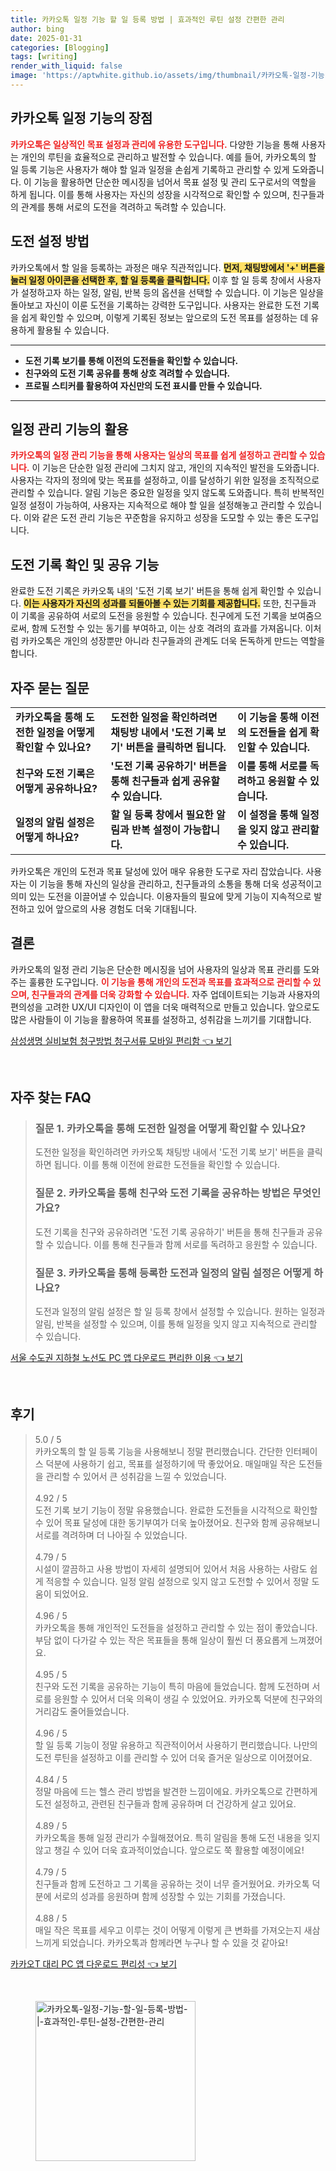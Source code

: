 ```yaml
---
title: 카카오톡 일정 기능 할 일 등록 방법 | 효과적인 루틴 설정 간편한 관리
author: bing
date: 2025-01-31
categories: [Blogging]
tags: [writing]
render_with_liquid: false
image: 'https://aptwhite.github.io/assets/img/thumbnail/카카오톡-일정-기능-할-일-등록-방법-|-효과적인-루틴-설정-간편한-관리.webp'
---
```



<h2 id='카카오톡_일정_기능의_장점'>카카오톡 일정 기능의 장점</h2>

<p><b><span style="color: #ee2323;">카카오톡은 일상적인 목표 설정과 관리에 유용한 도구입니다.</span></b> 다양한 기능을 통해 사용자는 개인의 루틴을 효율적으로 관리하고 발전할 수 있습니다. 예를 들어, 카카오톡의 할 일 등록 기능은 사용자가 해야 할 일과 일정을 손쉽게 기록하고 관리할 수 있게 도와줍니다. 이 기능을 활용하면 단순한 메시징을 넘어서 목표 설정 및 관리 도구로서의 역할을 하게 됩니다. 이를 통해 사용자는 자신의 성장을 시각적으로 확인할 수 있으며, 친구들과의 관계를 통해 서로의 도전을 격려하고 독려할 수 있습니다.</p>

<h2 id='도전_설정_방법'>도전 설정 방법</h2>

<p>카카오톡에서 할 일을 등록하는 과정은 매우 직관적입니다. <b><span style="background-color: #ffe066;">먼저, 채팅방에서 '+' 버튼을 눌러 일정 아이콘을 선택한 후, 할 일 등록을 클릭합니다.</span></b> 이후 할 일 등록 창에서 사용자가 설정하고자 하는 일정, 알림, 반복 등의 옵션을 선택할 수 있습니다. 이 기능은 일상을 돌아보고 자신이 이룬 도전을 기록하는 강력한 도구입니다. 사용자는 완료한 도전 기록을 쉽게 확인할 수 있으며, 이렇게 기록된 정보는 앞으로의 도전 목표를 설정하는 데 유용하게 활용될 수 있습니다.</p>

<hr />

<ul>
    <li><b>도전 기록 보기를 통해 이전의 도전들을 확인할 수 있습니다.</b></li>
    <li><b>친구와의 도전 기록 공유를 통해 상호 격려할 수 있습니다.</b></li>
    <li><b>프로필 스티커를 활용하여 자신만의 도전 표시를 만들 수 있습니다.</b></li>
</ul>

<hr />

<h2 id='일정_관리_기능'>일정 관리 기능의 활용</h2>

<p><b><span style="color: #ee2323;">카카오톡의 일정 관리 기능을 통해 사용자는 일상의 목표를 쉽게 설정하고 관리할 수 있습니다.</span></b> 이 기능은 단순한 일정 관리에 그치지 않고, 개인의 지속적인 발전을 도와줍니다. 사용자는 각자의 정의에 맞는 목표를 설정하고, 이를 달성하기 위한 일정을 조직적으로 관리할 수 있습니다. 알림 기능은 중요한 일정을 잊지 않도록 도와줍니다. 특히 반복적인 일정 설정이 가능하여, 사용자는 지속적으로 해야 할 일을 설정해놓고 관리할 수 있습니다. 이와 같은 도전 관리 기능은 꾸준함을 유지하고 성장을 도모할 수 있는 좋은 도구입니다.</p>

<h2 id='도전_기록_확인_및_공유_기능'>도전 기록 확인 및 공유 기능</h2>

<p>완료한 도전 기록은 카카오톡 내의 '도전 기록 보기' 버튼을 통해 쉽게 확인할 수 있습니다. <b><span style="background-color: #ffe066;">이는 사용자가 자신의 성과를 되돌아볼 수 있는 기회를 제공합니다.</span></b> 또한, 친구들과 이 기록을 공유하여 서로의 도전을 응원할 수 있습니다. 친구에게 도전 기록을 보여줌으로써, 함께 도전할 수 있는 동기를 부여하고, 이는 상호 격려의 효과를 가져옵니다. 이처럼 카카오톡은 개인의 성장뿐만 아니라 친구들과의 관계도 더욱 돈독하게 만드는 역할을 합니다.</p>

<h2 id='자주_묻는_질문'>자주 묻는 질문</h2>

<table>
    <tr>
        <td><b>카카오톡을 통해 도전한 일정을 어떻게 확인할 수 있나요?</b></td>
        <td><b>도전한 일정을 확인하려면 채팅방 내에서 '도전 기록 보기' 버튼을 클릭하면 됩니다.</b></td>
        <td><b>이 기능을 통해 이전의 도전들을 쉽게 확인할 수 있습니다.</b></td>
    </tr>
    <tr>
        <td><b>친구와 도전 기록은 어떻게 공유하나요?</b></td>
        <td><b>'도전 기록 공유하기' 버튼을 통해 친구들과 쉽게 공유할 수 있습니다.</b></td>
        <td><b>이를 통해 서로를 독려하고 응원할 수 있습니다.</b></td>
    </tr>
    <tr>
        <td><b>일정의 알림 설정은 어떻게 하나요?</b></td>
        <td><b>할 일 등록 창에서 필요한 알림과 반복 설정이 가능합니다.</b></td>
        <td><b>이 설정을 통해 일정을 잊지 않고 관리할 수 있습니다.</b></td>
    </tr>
</table>

<p>카카오톡은 개인의 도전과 목표 달성에 있어 매우 유용한 도구로 자리 잡았습니다. 사용자는 이 기능을 통해 자신의 일상을 관리하고, 친구들과의 소통을 통해 더욱 성공적이고 의미 있는 도전을 이끌어낼 수 있습니다. 이용자들의 필요에 맞게 기능이 지속적으로 발전하고 있어 앞으로의 사용 경험도 더욱 기대됩니다.</p>

<h2 id='결론'>결론</h2>

<p>카카오톡의 일정 관리 기능은 단순한 메시징을 넘어 사용자의 일상과 목표 관리를 도와주는 훌륭한 도구입니다. <b><span style="color: #ee2323;">이 기능을 통해 개인의 도전과 목표를 효과적으로 관리할 수 있으며, 친구들과의 관계를 더욱 강화할 수 있습니다.</span></b> 자주 업데이트되는 기능과 사용자의 편의성을 고려한 UX/UI 디자인이 이 앱을 더욱 매력적으로 만들고 있습니다. 앞으로도 많은 사람들이 이 기능을 활용하여 목표를 설정하고, 성취감을 느끼기를 기대합니다.</p>


<p><a class="click-button" title="삼성생명 실비보험 청구방법 청구서류 모바일 편리함" href="https://aptwhite.github.io/posts/%EC%82%BC%EC%84%B1%EC%83%9D%EB%AA%85-%EC%8B%A4%EB%B9%84%EB%B3%B4%ED%97%98-%EC%B2%AD%EA%B5%AC%EB%B0%A9%EB%B2%95-%EC%B2%AD%EA%B5%AC%EC%84%9C%EB%A5%98-%EB%AA%A8%EB%B0%94%EC%9D%BC-%ED%8E%B8%EB%A6%AC%ED%95%A8/" rel="dofollow">삼성생명 실비보험 청구방법 청구서류 모바일 편리함 👈 보기</a></p><br>
<h2 id='자주_찾는_FAQ'>자주 찾는 FAQ</h2>
<div itemscope="" itemtype="https://schema.org/FAQPage"> <blockquote> <div itemscope="" itemprop="mainEntity" itemtype="https://schema.org/Question"> <h3 itemprop="name">질문 1. 카카오톡을 통해 도전한 일정을 어떻게 확인할 수 있나요?</h3> <div itemscope="" itemprop="acceptedAnswer" itemtype="https://schema.org/Answer"> <span itemprop="text"> <p>도전한 일정을 확인하려면 카카오톡 채팅방 내에서 '도전 기록 보기' 버튼을 클릭하면 됩니다. 이를 통해 이전에 완료한 도전들을 확인할 수 있습니다.</p> </span> </div> </div> <div itemscope="" itemprop="mainEntity" itemtype="https://schema.org/Question"> <h3 itemprop="name">질문 2. 카카오톡을 통해 친구와 도전 기록을 공유하는 방법은 무엇인가요?</h3> <div itemscope="" itemprop="acceptedAnswer" itemtype="https://schema.org/Answer"> <span itemprop="text"> <p>도전 기록을 친구와 공유하려면 '도전 기록 공유하기' 버튼을 통해 친구들과 공유할 수 있습니다. 이를 통해 친구들과 함께 서로를 독려하고 응원할 수 있습니다.</p> </span> </div> </div> <div itemscope="" itemprop="mainEntity" itemtype="https://schema.org/Question"> <h3 itemprop="name">질문 3. 카카오톡을 통해 등록한 도전과 일정의 알림 설정은 어떻게 하나요?</h3> <div itemscope="" itemprop="acceptedAnswer" itemtype="https://schema.org/Answer"> <span itemprop="text"> <p>도전과 일정의 알림 설정은 할 일 등록 창에서 설정할 수 있습니다. 원하는 일정과 알림, 반복을 설정할 수 있으며, 이를 통해 일정을 잊지 않고 지속적으로 관리할 수 있습니다.</p> </span> </div> </div> </blockquote> </div>
<p><a class="click-button" title="서울 수도권 지하철 노선도 PC 앱 다운로드 편리한 이용" href="https://aptwhite.github.io/posts/%EC%84%9C%EC%9A%B8-%EC%88%98%EB%8F%84%EA%B6%8C-%EC%A7%80%ED%95%98%EC%B2%A0-%EB%85%B8%EC%84%A0%EB%8F%84-PC-%EC%95%B1-%EB%8B%A4%EC%9A%B4%EB%A1%9C%EB%93%9C-%ED%8E%B8%EB%A6%AC%ED%95%9C-%EC%9D%B4%EC%9A%A9/" rel="dofollow">서울 수도권 지하철 노선도 PC 앱 다운로드 편리한 이용 👈 보기</a></p><br>
<h2 id='후기'>후기</h2>
<div itemscope itemtype="https://schema.org/Product">
  <blockquote>
  <div itemprop="review" itemscope itemtype="https://schema.org/Review">
      <div itemprop="reviewRating" itemscope itemtype="https://schema.org/Rating"> <span itemprop="ratingValue">5.0</span> / <span itemprop="bestRating">5</span> </div>
      <span itemprop="reviewBody">카카오톡의 할 일 등록 기능을 사용해보니 정말 편리했습니다. 간단한 인터페이스 덕분에 사용하기 쉽고, 목표를 설정하기에 딱 좋았어요. 매일매일 작은 도전들을 관리할 수 있어서 큰 성취감을 느낄 수 있었습니다.</span>
  </div>
  <br>
  <div itemprop="review" itemscope itemtype="https://schema.org/Review">
      <div itemprop="reviewRating" itemscope itemtype="https://schema.org/Rating"> <span itemprop="ratingValue">4.92</span> / <span itemprop="bestRating">5</span> </div>
      <span itemprop="reviewBody">도전 기록 보기 기능이 정말 유용했습니다. 완료한 도전들을 시각적으로 확인할 수 있어 목표 달성에 대한 동기부여가 더욱 높아졌어요. 친구와 함께 공유해보니 서로를 격려하며 더 나아질 수 있었습니다.</span>
  </div>
  <br>
  <div itemprop="review" itemscope itemtype="https://schema.org/Review">
      <div itemprop="reviewRating" itemscope itemtype="https://schema.org/Rating"> <span itemprop="ratingValue">4.79</span> / <span itemprop="bestRating">5</span> </div>
      <span itemprop="reviewBody">시설이 깔끔하고 사용 방법이 자세히 설명되어 있어서 처음 사용하는 사람도 쉽게 적응할 수 있습니다. 일정 알림 설정으로 잊지 않고 도전할 수 있어서 정말 도움이 되었어요.</span>
  </div>
  <br>
  <div itemprop="review" itemscope itemtype="https://schema.org/Review">
      <div itemprop="reviewRating" itemscope itemtype="https://schema.org/Rating"> <span itemprop="ratingValue">4.96</span> / <span itemprop="bestRating">5</span> </div>
      <span itemprop="reviewBody">카카오톡을 통해 개인적인 도전들을 설정하고 관리할 수 있는 점이 좋았습니다. 부담 없이 다가갈 수 있는 작은 목표들을 통해 일상이 훨씬 더 풍요롭게 느껴졌어요.</span>
  </div>
  <br>
  <div itemprop="review" itemscope itemtype="https://schema.org/Review">
      <div itemprop="reviewRating" itemscope itemtype="https://schema.org/Rating"> <span itemprop="ratingValue">4.95</span> / <span itemprop="bestRating">5</span> </div>
      <span itemprop="reviewBody">친구와 도전 기록을 공유하는 기능이 특히 마음에 들었습니다. 함께 도전하며 서로를 응원할 수 있어서 더욱 의욕이 생길 수 있었어요. 카카오톡 덕분에 친구와의 거리감도 줄어들었습니다.</span>
  </div>
  <br>
  <div itemprop="review" itemscope itemtype="https://schema.org/Review">
      <div itemprop="reviewRating" itemscope itemtype="https://schema.org/Rating"> <span itemprop="ratingValue">4.96</span> / <span itemprop="bestRating">5</span> </div>
      <span itemprop="reviewBody">할 일 등록 기능이 정말 유용하고 직관적이어서 사용하기 편리했습니다. 나만의 도전 루틴을 설정하고 이를 관리할 수 있어 더욱 즐거운 일상으로 이어졌어요.</span>
  </div>
  <br>
  <div itemprop="review" itemscope itemtype="https://schema.org/Review">
      <div itemprop="reviewRating" itemscope itemtype="https://schema.org/Rating"> <span itemprop="ratingValue">4.84</span> / <span itemprop="bestRating">5</span> </div>
      <span itemprop="reviewBody">정말 마음에 드는 헬스 관리 방법을 발견한 느낌이에요. 카카오톡으로 간편하게 도전 설정하고, 관련된 친구들과 함께 공유하며 더 건강하게 살고 있어요.</span>
  </div>
  <br>
  <div itemprop="review" itemscope itemtype="https://schema.org/Review">
      <div itemprop="reviewRating" itemscope itemtype="https://schema.org/Rating"> <span itemprop="ratingValue">4.89</span> / <span itemprop="bestRating">5</span> </div>
      <span itemprop="reviewBody">카카오톡을 통해 일정 관리가 수월해졌어요. 특히 알림을 통해 도전 내용을 잊지 않고 챙길 수 있어 더욱 효과적이었습니다. 앞으로도 쭉 활용할 예정이에요!</span>
  </div>
  <br>
  <div itemprop="review" itemscope itemtype="https://schema.org/Review">
      <div itemprop="reviewRating" itemscope itemtype="https://schema.org/Rating"> <span itemprop="ratingValue">4.79</span> / <span itemprop="bestRating">5</span> </div>
      <span itemprop="reviewBody">친구들과 함께 도전하고 그 기록을 공유하는 것이 너무 즐거웠어요. 카카오톡 덕분에 서로의 성과를 응원하며 함께 성장할 수 있는 기회를 가졌습니다.</span>
  </div>
  <br>
  <div itemprop="review" itemscope itemtype="https://schema.org/Review">
      <div itemprop="reviewRating" itemscope itemtype="https://schema.org/Rating"> <span itemprop="ratingValue">4.88</span> / <span itemprop="bestRating">5</span> </div>
      <span itemprop="reviewBody">매일 작은 목표를 세우고 이루는 것이 어떻게 이렇게 큰 변화를 가져오는지 새삼 느끼게 되었습니다. 카카오톡과 함께라면 누구나 할 수 있을 것 같아요!</span>
  </div>
  </blockquote>
</div>
<p><a class="click-button" title="카카오T 대리 PC 앱 다운로드 편리성" href="https://aptwhite.github.io/posts/%EC%B9%B4%EC%B9%B4%EC%98%A4T-%EB%8C%80%EB%A6%AC-PC-%EC%95%B1-%EB%8B%A4%EC%9A%B4%EB%A1%9C%EB%93%9C-%ED%8E%B8%EB%A6%AC%EC%84%B1/" rel="dofollow">카카오T 대리 PC 앱 다운로드 편리성 👈 보기</a></p><br>
<figure class="image"><img src="https://aptwhite.github.io/assets/img/thumbnail/카카오톡-일정-기능-할-일-등록-방법-|-효과적인-루틴-설정-간편한-관리.webp" alt="카카오톡-일정-기능-할-일-등록-방법-|-효과적인-루틴-설정-간편한-관리" width="256" height="256"></figure>